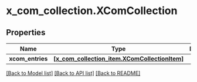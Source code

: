 # x_com_collection.XComCollection

## Properties
Name | Type | Description | Notes
------------ | ------------- | ------------- | -------------
**xcom_entries** | [**[x_com_collection_item.XComCollectionItem]**](XComCollectionItem.md) |  | [optional] 

[[Back to Model list]](../README.md#documentation-for-models) [[Back to API list]](../README.md#documentation-for-api-endpoints) [[Back to README]](../README.md)


